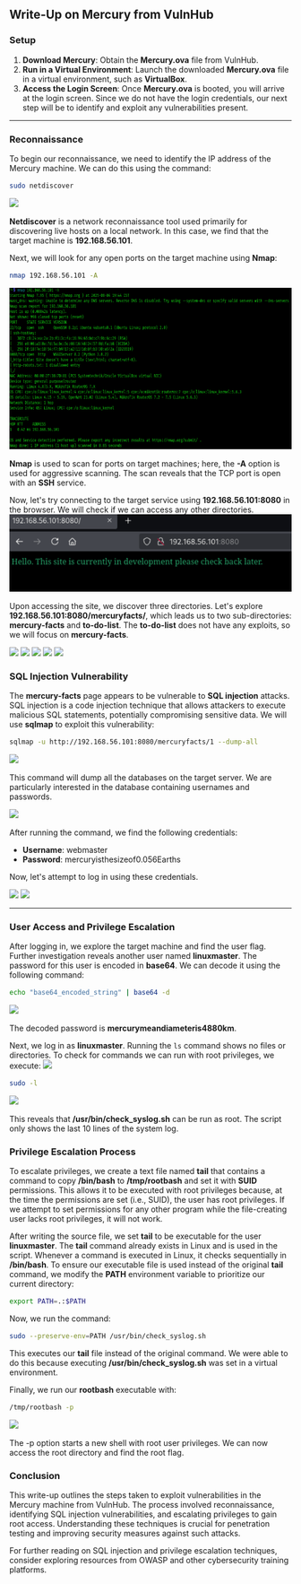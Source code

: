 ## Write-Up on Mercury from VulnHub

### Setup
1. **Download Mercury**: Obtain the **Mercury.ova** file from VulnHub.
2. **Run in a Virtual Environment**: Launch the downloaded **Mercury.ova** file in a virtual environment, such as **VirtualBox**.
3. **Access the Login Screen**: Once **Mercury.ova** is booted, you will arrive at the login screen. Since we do not have the login credentials, our next step will be to identify and exploit any vulnerabilities present.

---

### Reconnaissance
To begin our reconnaissance, we need to identify the IP address of the Mercury machine. We can do this using the command:

```bash
sudo netdiscover
```
![](-Writeups/VulnHub/All_Images/mercury/1.png)

**Netdiscover** is a network reconnaissance tool used primarily for discovering live hosts on a local network. In this case, we find that the target machine is **192.168.56.101**.

Next, we will look for any open ports on the target machine using **Nmap**:

```bash
nmap 192.168.56.101 -A
```
![](2.png)

**Nmap** is used to scan for ports on target machines; here, the **-A** option is used for aggressive scanning. The scan reveals that the TCP port is open with an **SSH** service.

Now, let's try connecting to the target service using **192.168.56.101:8080** in the browser. We will check if we can access any other directories.
![](3.png)

Upon accessing the site, we discover three directories. Let's explore **192.168.56.101:8080/mercuryfacts/**, which leads us to two sub-directories: **mercury-facts** and **to-do-list**. The **to-do-list** does not have any exploits, so we will focus on **mercury-facts**.

![](-Writeups/VulnHub/All_Images/mercury/4.png)
![](-Writeups/VulnHub/All_Images/mercury/5.png)
![](-Writeups/VulnHub/All_Images/mercury/6.png)
![](-Writeups/VulnHub/All_Images/mercury/7.png)
![](-Writeups/VulnHub/All_Images/mercury/8.png)

### SQL Injection Vulnerability
The **mercury-facts** page appears to be vulnerable to **SQL injection** attacks. SQL injection is a code injection technique that allows attackers to execute malicious SQL statements, potentially compromising sensitive data. We will use **sqlmap** to exploit this vulnerability:

```bash
sqlmap -u http://192.168.56.101:8080/mercuryfacts/1 --dump-all
```
![](-Writeups/VulnHub/All_Images/mercury/9.png)

This command will dump all the databases on the target server. We are particularly interested in the database containing usernames and passwords.

![](-Writeups/VulnHub/All_Images/mercury/10.png)

After running the command, we find the following credentials:
- **Username**: webmaster
- **Password**: mercuryisthesizeof0.056Earths

Now, let's attempt to log in using these credentials.

![](-Writeups/VulnHub/All_Images/mercury/11.png)
![](-Writeups/VulnHub/All_Images/mercury/12.png)

---

### User Access and Privilege Escalation
After logging in, we explore the target machine and find the user flag. Further investigation reveals another user named **linuxmaster**. The password for this user is encoded in **base64**. We can decode it using the following command:

```bash
echo "base64_encoded_string" | base64 -d
```
![](-Writeups/VulnHub/All_Images/mercury/13.png)

The decoded password is **mercurymeandiameteris4880km**. 

Next, we log in as **linuxmaster**. Running the `ls` command shows no files or directories. To check for commands we can run with root privileges, we execute:
![](-Writeups/VulnHub/All_Images/mercury/14.png)

```bash
sudo -l
```
![](-Writeups/VulnHub/All_Images/mercury/15.png)

This reveals that **/usr/bin/check_syslog.sh** can be run as root. The script only shows the last 10 lines of the system log.

### Privilege Escalation Process
To escalate privileges, we create a text file named **tail** that contains a command to copy **/bin/bash** to **/tmp/rootbash** and set it with **SUID** permissions. This allows it to be executed with root privileges because, at the time the permissions are set (i.e., SUID), the user has root privileges. If we attempt to set permissions for any other program while the file-creating user lacks root privileges, it will not work.

After writing the source file, we set **tail** to be executable for the user **linuxmaster**. The **tail** command already exists in Linux and is used in the script. Whenever a command is executed in Linux, it checks sequentially in **/bin/bash**. To ensure our executable file is used instead of the original **tail** command, we modify the **PATH** environment variable to prioritize our current directory:

```bash
export PATH=.:$PATH
```

Now, we run the command:

```bash
sudo --preserve-env=PATH /usr/bin/check_syslog.sh
```

This executes our **tail** file instead of the original command. We were able to do this because executing **/usr/bin/check_syslog.sh** was set in a virtual environment.

Finally, we run our **rootbash** executable with:

```bash
/tmp/rootbash -p
```
![](-Writeups/VulnHub/All_Images/mercury/16.png)

The -p option starts a new shell with root user privileges. We can now access the root directory and find the root flag.

### Conclusion

This write-up outlines the steps taken to exploit vulnerabilities in the Mercury machine from VulnHub. The process involved reconnaissance, identifying SQL injection vulnerabilities, and escalating privileges to gain root access. Understanding these techniques is crucial for penetration testing and improving security measures against such attacks.

For further reading on SQL injection and privilege escalation techniques, consider exploring resources from OWASP and other cybersecurity training platforms.
